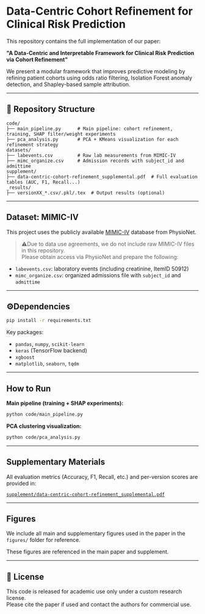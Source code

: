 # Data-Centric Cohort Refinement for Clinical Risk Prediction

This repository contains the full implementation of our paper:

**"A Data-Centric and Interpretable Framework for Clinical Risk Prediction via Cohort Refinement"**

We present a modular framework that improves predictive modeling by refining patient cohorts using odds ratio filtering, Isolation Forest anomaly detection, and Shapley-based sample attribution.

---

## 📂 Repository Structure

```
code/
├── main_pipeline.py      # Main pipeline: cohort refinement, training, SHAP filter/weight experiments
├── pca_analysis.py       # PCA + KMeans visualization for each refinement strategy
datasets/
├── labevents.csv         # Raw lab measurements from MIMIC-IV
├── mimc_organize.csv     # Admission records with subject_id and admittime
supplement/
├── data-centric-cohort-refinement_supplemental.pdf  # Full evaluation tables (AUC, F1, Recall...)
_results/
├── versionXX_*.csv/.pkl/.tex  # Output results (optional)
```

---

## Dataset: MIMIC-IV

This project uses the publicly available [MIMIC-IV](https://physionet.org/content/mimiciv/2.2/) database from PhysioNet.

> ⚠Due to data use agreements, we do not include raw MIMIC-IV files in this repository.  
> Please obtain access via PhysioNet and prepare the following:
- `labevents.csv`: laboratory events (including creatinine, ItemID 50912)
- `mimc_organize.csv`: organized admissions file with `subject_id` and `admittime`

---

## ⚙Dependencies

```bash
pip install -r requirements.txt
```

Key packages:
- `pandas`, `numpy`, `scikit-learn`
- `keras` (TensorFlow backend)
- `xgboost`
- `matplotlib`, `seaborn`, `tqdm`

---

## How to Run

**Main pipeline (training + SHAP experiments):**
```bash
python code/main_pipeline.py
```

**PCA clustering visualization:**
```bash
python code/pca_analysis.py
```

---

## Supplementary Materials

All evaluation metrics (Accuracy, F1, Recall, etc.) and per-version scores are provided in:

[`supplement/data-centric-cohort-refinement_supplemental.pdf`](./supplement/data-centric-cohort-refinement_supplemental.pdf)

---

## Figures

We include all main and supplementary figures used in the paper in the `figures/` folder for reference.

These figures are referenced in the main paper and supplement.

---

## 📜 License

This code is released for academic use only under a custom research license.  
Please cite the paper if used and contact the authors for commercial use.

